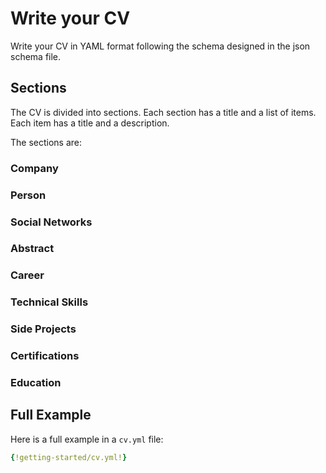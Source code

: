 # Write your CV

Write your CV in YAML format following the schema designed in the json schema file.

## Sections

The CV is divided into sections. Each section has a title and a list of items. Each item has a title and a description.

The sections are:

### Company

### Person

### Social Networks

### Abstract

### Career

### Technical Skills

### Side Projects

### Certifications

### Education

## Full Example

Here is a full example in a `cv.yml` file:

```yaml
{!getting-started/cv.yml!}
```
